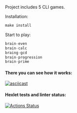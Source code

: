Project includes 5 CLI games.

Installation:
```javascript
make install
```
Start to play:
```javascript
brain-even
brain-calc
braing-gcd
brain-progression
brain-prime
```

#### There you can see how it works:
[![asciicast](https://asciinema.org/a/506932.svg)](https://asciinema.org/a/506932)

#### Hexlet tests and linter status:
[![Actions Status](https://github.com/aazalan/frontend-project-lvl1/workflows/hexlet-check/badge.svg)](https://github.com/aazalan/frontend-project-lvl1/actions)
